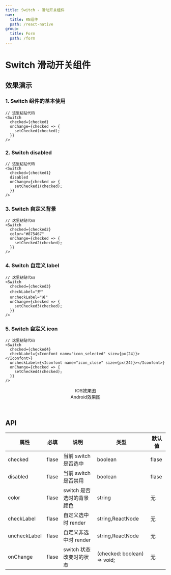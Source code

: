 ```yaml
---
title: Switch - 滑动开关组件
nav:
  title: RN组件
  path: /react-native
group:
  title: Form
  path: /form
---
```


# Switch 滑动开关组件

## 效果演示

### 1. Switch 组件的基本使用

```tsx | pure
// 这里粘贴代码
<Switch
  checked={checked}
  onChange={checked => {
    setChecked(checked);
  }}
/>
```

### 2. Switch disabled

```tsx | pure
// 这里粘贴代码
<Switch
  checked={checked1}
  disabled
  onChange={checked => {
    setChecked1(checked);
  }}
/>
```

### 3. Switch 自定义背景

```tsx | pure
// 这里粘贴代码
<Switch
  checked={checked2}
  color="#875467"
  onChange={checked => {
    setChecked2(checked);
  }}
/>
```

### 4. Switch 自定义 label

```tsx | pure
// 这里粘贴代码
<Switch
  checked={checked3}
  checkLabel="开"
  uncheckLabel="关"
  onChange={checked => {
    setChecked3(checked);
  }}
/>
```

### 5. Switch 自定义 icon

```tsx | pure
// 这里粘贴代码
<Switch
  checked={checked4}
  checkLabel={<Iconfont name="icon_selected" size={px(24)}></Iconfont>}
  uncheckLabel={<Iconfont name="icon_close" size={px(24)}></Iconfont>}
  onChange={checked => {
    setChecked4(checked);
  }}
/>
```

<center>
  <div style={{ display: 'flex', width: 750 }}>
    <div style={{ width: 375 }}>IOS效果图</div>
    <div style={{ width: 375 }}>Android效果图</div>
  </div>
</center>
<center>
  <figure>
    <img
      alt=""
      src="https://td-dev-public.oss-cn-hangzhou.aliyuncs.com/maoyes-app/1608098281326046290.png"
      style={{ width: 375, marginRight: 10, border: "1px solid #ddd" }}
    />
    <img
      alt=""
      src="https://td-dev-public.oss-cn-hangzhou.aliyuncs.com/maoyes-app/1608100761824157682.jpg"
      style={{ width: 375, border: "1px solid #ddd" }}
    />
  </figure>
</center>

## API

| 属性         | 必填  | 说明                      | 类型                        | 默认值 |
| ------------ | ----- | ------------------------- | --------------------------- | ------ |
| checked      | flase | 当前 switch 是否选中      | boolean                     | flase  |
| disabled     | flase | 当前 switch 是否禁用      | boolean                     | flase  |
| color        | flase | switch 是否选时的背景颜色 | string                      | 无     |
| checkLabel   | flase | 自定义选中时 render       | string,ReactNode            | 无     |
| uncheckLabel | flase | 自定义非选中时 render     | string,ReactNode            | 无     |
| onChange     | flase | switch 状态改变时的状态   | (checked: boolean) => void; | 无     |
